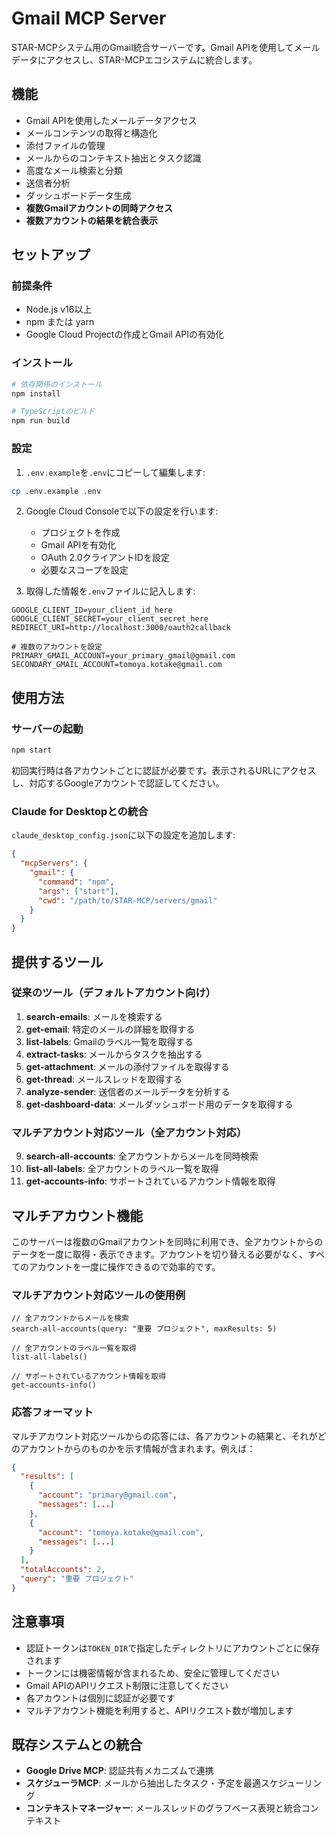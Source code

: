 # Gmail MCP Server

STAR-MCPシステム用のGmail統合サーバーです。Gmail APIを使用してメールデータにアクセスし、STAR-MCPエコシステムに統合します。

## 機能

- Gmail APIを使用したメールデータアクセス
- メールコンテンツの取得と構造化
- 添付ファイルの管理
- メールからのコンテキスト抽出とタスク認識
- 高度なメール検索と分類
- 送信者分析
- ダッシュボードデータ生成
- **複数Gmailアカウントの同時アクセス**
- **複数アカウントの結果を統合表示**

## セットアップ

### 前提条件

- Node.js v16以上
- npm または yarn
- Google Cloud Projectの作成とGmail APIの有効化

### インストール

```bash
# 依存関係のインストール
npm install

# TypeScriptのビルド
npm run build
```

### 設定

1. `.env.example`を`.env`にコピーして編集します:

```bash
cp .env.example .env
```

2. Google Cloud Consoleで以下の設定を行います:
   - プロジェクトを作成
   - Gmail APIを有効化
   - OAuth 2.0クライアントIDを設定
   - 必要なスコープを設定

3. 取得した情報を`.env`ファイルに記入します:

```
GOOGLE_CLIENT_ID=your_client_id_here
GOOGLE_CLIENT_SECRET=your_client_secret_here
REDIRECT_URI=http://localhost:3000/oauth2callback

# 複数のアカウントを設定
PRIMARY_GMAIL_ACCOUNT=your_primary_gmail@gmail.com
SECONDARY_GMAIL_ACCOUNT=tomoya.kotake@gmail.com
```

## 使用方法

### サーバーの起動

```bash
npm start
```

初回実行時は各アカウントごとに認証が必要です。表示されるURLにアクセスし、対応するGoogleアカウントで認証してください。

### Claude for Desktopとの統合

`claude_desktop_config.json`に以下の設定を追加します:

```json
{
  "mcpServers": {
    "gmail": {
      "command": "npm",
      "args": ["start"],
      "cwd": "/path/to/STAR-MCP/servers/gmail"
    }
  }
}
```

## 提供するツール

### 従来のツール（デフォルトアカウント向け）

1. **search-emails**: メールを検索する
2. **get-email**: 特定のメールの詳細を取得する
3. **list-labels**: Gmailのラベル一覧を取得する
4. **extract-tasks**: メールからタスクを抽出する
5. **get-attachment**: メールの添付ファイルを取得する
6. **get-thread**: メールスレッドを取得する
7. **analyze-sender**: 送信者のメールデータを分析する
8. **get-dashboard-data**: メールダッシュボード用のデータを取得する

### マルチアカウント対応ツール（全アカウント対応）

9. **search-all-accounts**: 全アカウントからメールを同時検索
10. **list-all-labels**: 全アカウントのラベル一覧を取得
11. **get-accounts-info**: サポートされているアカウント情報を取得

## マルチアカウント機能

このサーバーは複数のGmailアカウントを同時に利用でき、全アカウントからのデータを一度に取得・表示できます。アカウントを切り替える必要がなく、すべてのアカウントを一度に操作できるので効率的です。

### マルチアカウント対応ツールの使用例

```
// 全アカウントからメールを検索
search-all-accounts(query: "重要 プロジェクト", maxResults: 5)

// 全アカウントのラベル一覧を取得
list-all-labels()

// サポートされているアカウント情報を取得
get-accounts-info()
```

### 応答フォーマット

マルチアカウント対応ツールからの応答には、各アカウントの結果と、それがどのアカウントからのものかを示す情報が含まれます。例えば：

```json
{
  "results": [
    {
      "account": "primary@gmail.com",
      "messages": [...]
    },
    {
      "account": "tomoya.kotake@gmail.com",
      "messages": [...]
    }
  ],
  "totalAccounts": 2,
  "query": "重要 プロジェクト"
}
```

## 注意事項

- 認証トークンは`TOKEN_DIR`で指定したディレクトリにアカウントごとに保存されます
- トークンには機密情報が含まれるため、安全に管理してください
- Gmail APIのAPIリクエスト制限に注意してください
- 各アカウントは個別に認証が必要です
- マルチアカウント機能を利用すると、APIリクエスト数が増加します

## 既存システムとの統合

- **Google Drive MCP**: 認証共有メカニズムで連携
- **スケジューラMCP**: メールから抽出したタスク・予定を最適スケジューリング
- **コンテキストマネージャー**: メールスレッドのグラフベース表現と統合コンテキスト
